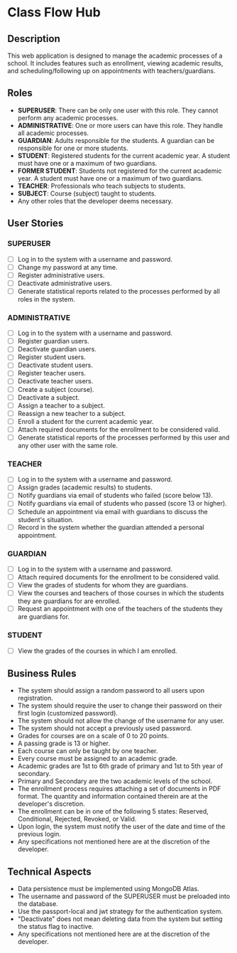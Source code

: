 # Class Flow Hub

## Description

This web application is designed to manage the academic processes of a school. It includes features such as enrollment, viewing academic results, and scheduling/following up on appointments with teachers/guardians.

## Roles

- **SUPERUSER**: There can be only one user with this role. They cannot perform any academic processes.
- **ADMINISTRATIVE**: One or more users can have this role. They handle all academic processes.
- **GUARDIAN**: Adults responsible for the students. A guardian can be responsible for one or more students.
- **STUDENT**: Registered students for the current academic year. A student must have one or a maximum of two guardians.
- **FORMER STUDENT**: Students not registered for the current academic year. A student must have one or a maximum of two guardians.
- **TEACHER**: Professionals who teach subjects to students.
- **SUBJECT**: Course (subject) taught to students.
- Any other roles that the developer deems necessary.

## User Stories

### SUPERUSER

- [ ] Log in to the system with a username and password.
- [ ] Change my password at any time.
- [ ] Register administrative users.
- [ ] Deactivate administrative users.
- [ ] Generate statistical reports related to the processes performed by all roles in the system.

### ADMINISTRATIVE

- [ ] Log in to the system with a username and password.
- [ ] Register guardian users.
- [ ] Deactivate guardian users.
- [ ] Register student users.
- [ ] Deactivate student users.
- [ ] Register teacher users.
- [ ] Deactivate teacher users.
- [ ] Create a subject (course).
- [ ] Deactivate a subject.
- [ ] Assign a teacher to a subject.
- [ ] Reassign a new teacher to a subject.
- [ ] Enroll a student for the current academic year.
- [ ] Attach required documents for the enrollment to be considered valid.
- [ ] Generate statistical reports of the processes performed by this user and any other user with the same role.

### TEACHER

- [ ] Log in to the system with a username and password.
- [ ] Assign grades (academic results) to students.
- [ ] Notify guardians via email of students who failed (score below 13).
- [ ] Notify guardians via email of students who passed (score 13 or higher).
- [ ] Schedule an appointment via email with guardians to discuss the student's situation.
- [ ] Record in the system whether the guardian attended a personal appointment.

### GUARDIAN

- [ ] Log in to the system with a username and password.
- [ ] Attach required documents for the enrollment to be considered valid.
- [ ] View the grades of students for whom they are guardians.
- [ ] View the courses and teachers of those courses in which the students they are guardians for are enrolled.
- [ ] Request an appointment with one of the teachers of the students they are guardians for.

### STUDENT

- [ ] View the grades of the courses in which I am enrolled.

## Business Rules

- The system should assign a random password to all users upon registration.
- The system should require the user to change their password on their first login (customized password).
- The system should not allow the change of the username for any user.
- The system should not accept a previously used password.
- Grades for courses are on a scale of 0 to 20 points.
- A passing grade is 13 or higher.
- Each course can only be taught by one teacher.
- Every course must be assigned to an academic grade.
- Academic grades are 1st to 6th grade of primary and 1st to 5th year of secondary.
- Primary and Secondary are the two academic levels of the school.
- The enrollment process requires attaching a set of documents in PDF format. The quantity and information contained therein are at the developer's discretion.
- The enrollment can be in one of the following 5 states: Reserved, Conditional, Rejected, Revoked, or Valid.
- Upon login, the system must notify the user of the date and time of the previous login.
- Any specifications not mentioned here are at the discretion of the developer.

## Technical Aspects

- Data persistence must be implemented using MongoDB Atlas.
- The username and password of the SUPERUSER must be preloaded into the database.
- Use the passport-local and jwt strategy for the authentication system.
- "Deactivate" does not mean deleting data from the system but setting the status flag to inactive.
- Any specifications not mentioned here are at the discretion of the developer.
